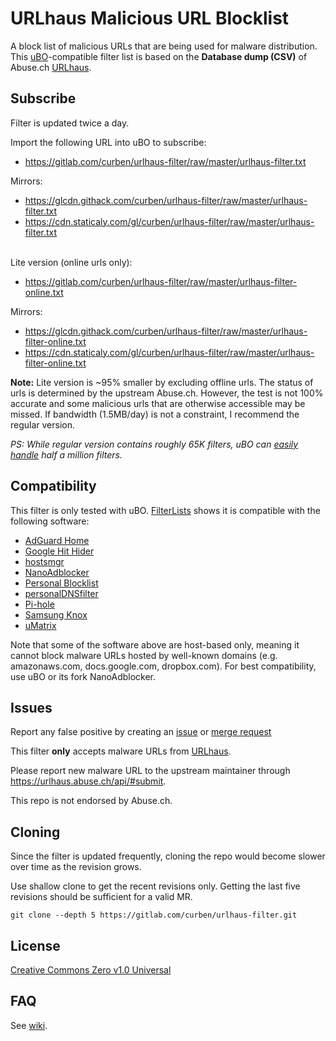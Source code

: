 # URLhaus Malicious URL Blocklist

A block list of malicious URLs that are being used for malware distribution. This [uBO](https://github.com/gorhill/uBlock/)-compatible filter list is based on the **Database dump (CSV)** of Abuse.ch [URLhaus](https://urlhaus.abuse.ch/).

## Subscribe

Filter is updated twice a day.

Import the following URL into uBO to subscribe:

- https://gitlab.com/curben/urlhaus-filter/raw/master/urlhaus-filter.txt

Mirrors:

- https://glcdn.githack.com/curben/urlhaus-filter/raw/master/urlhaus-filter.txt
- https://cdn.staticaly.com/gl/curben/urlhaus-filter/raw/master/urlhaus-filter.txt

<br />
Lite version (online urls only):

- https://gitlab.com/curben/urlhaus-filter/raw/master/urlhaus-filter-online.txt

Mirrors:

- https://glcdn.githack.com/curben/urlhaus-filter/raw/master/urlhaus-filter-online.txt
- https://cdn.staticaly.com/gl/curben/urlhaus-filter/raw/master/urlhaus-filter-online.txt


**Note:** Lite version is ~95% smaller by excluding offline urls. The status of urls is determined by the upstream Abuse.ch. However, the test is not 100% accurate and some malicious urls that are otherwise accessible may be missed. If bandwidth (1.5MB/day) is not a constraint, I recommend the regular version.

*PS: While regular version contains roughly 65K filters, uBO can [easily handle](https://github.com/uBlockOrigin/uBlock-issues/issues/338#issuecomment-452843669) half a million filters.*

## Compatibility

This filter is only tested with uBO. [FilterLists](https://filterlists.com/) shows it is compatible with the following software:

- [AdGuard Home](https://github.com/AdguardTeam/AdGuardHome)
- [Google Hit Hider](https://www.jeffersonscher.com/gm/google-hit-hider/)
- [hostsmgr](https://www.henrypp.org/product/hostsmgr)
- [NanoAdblocker](https://github.com/NanoAdblocker/NanoCore)
- [Personal Blocklist](https://addons.mozilla.org/firefox/addon/personal-blocklist/)
- [personalDNSfilter](https://zenz-solutions.de/personaldnsfilter)
- [Pi-hole](https://pi-hole.net/)
- [Samsung Knox](https://www.samsungknox.com/)
- [uMatrix](https://github.com/gorhill/uMatrix)

Note that some of the software above are host-based only, meaning it cannot block malware URLs hosted by well-known domains (e.g. amazonaws.com, docs.google.com, dropbox.com). For best compatibility, use uBO or its fork NanoAdblocker.

## Issues

Report any false positive by creating an [issue](https://gitlab.com/curben/urlhaus-filter/issues) or [merge request](https://gitlab.com/curben/urlhaus-filter/merge_requests)

This filter **only** accepts malware URLs from [URLhaus](https://urlhaus.abuse.ch/).

Please report new malware URL to the upstream maintainer through https://urlhaus.abuse.ch/api/#submit.

This repo is not endorsed by Abuse.ch.

## Cloning

Since the filter is updated frequently, cloning the repo would become slower over time as the revision grows.

Use shallow clone to get the recent revisions only. Getting the last five revisions should be sufficient for a valid MR.

`git clone --depth 5 https://gitlab.com/curben/urlhaus-filter.git`

## License

[Creative Commons Zero v1.0 Universal](LICENSE.md)

## FAQ

See [wiki](https://gitlab.com/curben/urlhaus-filter/wikis/FAQ).
